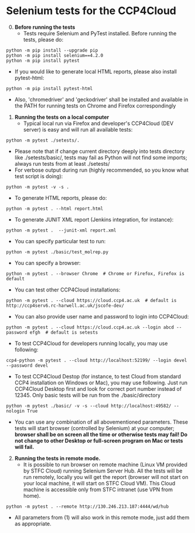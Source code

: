 # Selenium tests for the CCP4Cloud

0. **Before running the tests**
   - Tests require Selenium and PyTest installed. Before running the tests, please do:
```
python -m pip install --upgrade pip
python -m pip install selenium==4.2.0
python -m pip install pytest
```
   - If you would like to generate local HTML reports, please also install pytest-html:
```
python -m pip install pytest-html
```
   - Also, 'chromedriver' and 'geckodriver' shall be installed and available in the PATH for
running tests on Chrome and Firefox correspondingly


1. **Running the tests on a local computer**
   - Typical local run via Firefox and developer's CCP4Cloud (DEV server) is easy and will run all available tests:
```
python -m pytest ./setests/.
```
   - Please note that if change current directory deeply into tests directory like ./setests/basic/, tests may fail as Python will not find some imports; always run tests from at least ./setests/
   - For verbose output during run (highly recommended, so you know what test script is doing):
```
python -m pytest -v -s .
```
   - To generate HTML reports, please do:
```
python -m pytest . --html report.html
```
   - To generate JUNIT XML report (Jenkins integration, for instance):
```
python -m pytest .  --junit-xml report.xml
```
   - You can specify particular test to run:
```
python -m pytest ./basic/test_molrep.py
```
   - You can specify a browser:
```
python -m pytest . --browser Chrome  # Chrome or Firefox, Firefox is default
```
   - You can test other CCP4Cloud installations:
```
python -m pytest . --cloud https://cloud.ccp4.ac.uk  # default is http://ccp4serv6.rc-harwell.ac.uk/jscofe-dev/
```
   - You can also provide user name and password to login into CCP4Cloud:
```
python -m pytest . --cloud https://cloud.ccp4.ac.uk --login abcd --password efgh  # default is setests
```
   - To test CCP4Cloud for developers running locally, you may use following:
```
ccp4-python -m pytest . --cloud http://localhost:52199/ --login devel --password devel
```
   - To test CCP4Cloud Destop (for instance, to test Cloud from standard CCP4 installation on Windows or Mac), you may use following. Just run CCP4Cloud Desktop first and look for correct port number instead of 12345. Only basic tests will be run from the ./basic/directory
```
python -m pytest ./basic/ -v -s --cloud http://localhost:49582/ --nologin True 
```
   - You can use any combination of all abovementioned parameters.
These tests will start browser (controlled by Selenium) at your computer; 
**browser shall be on screen all the time or otherwise tests may fail! Do not change to other Desktop or full-screen program on Mac or tests will fail.**

2. **Running the tests in remote mode.**
   - It is possible to run browser on remote machine (Linux VM provided by STFC Cloud) running Selenium Server Hub.
All the tests will be run remotely, locally you will get the report (browser will not start on your local machine,
it will start on STFC Cloud VM). This Cloud machine is accessible only from STFC intranet (use VPN from home).
```
python -m pytest . --remote http://130.246.213.187:4444/wd/hub
```
   - All parameters from (1) will also work in this remote mode, just add them as appropriate.


